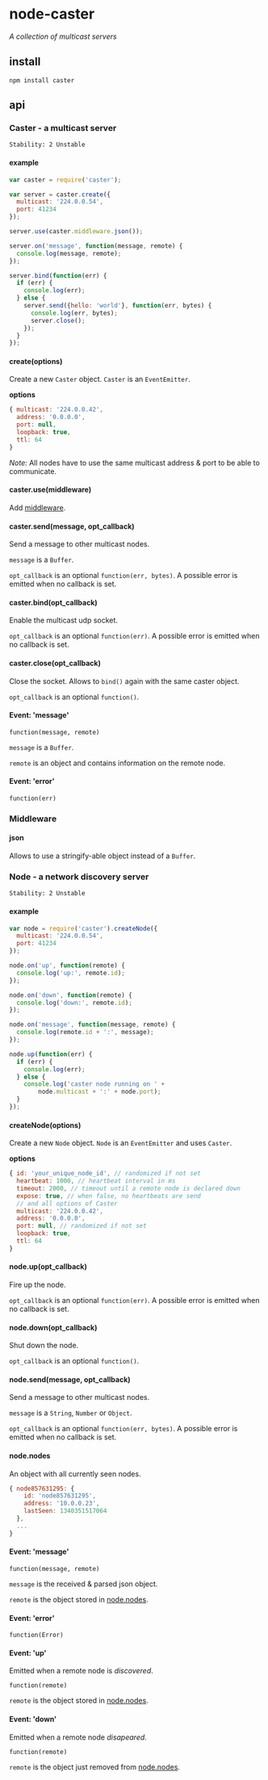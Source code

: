 # node-caster
_A collection of multicast servers_

## install

    npm install caster

## api

### Caster - a multicast server

    Stability: 2 Unstable

#### example

```javascript
var caster = require('caster');

var server = caster.create({
  multicast: '224.0.0.54',
  port: 41234
});

server.use(caster.middleware.json());

server.on('message', function(message, remote) {
  console.log(message, remote);
});

server.bind(function(err) {
  if (err) {
    console.log(err);
  } else {
    server.send({hello: 'world'}, function(err, bytes) {
      console.log(err, bytes);
      server.close();
    });
  }
});
```

#### create(options)
Create a new `Caster` object. `Caster` is an `EventEmitter`.

**options**

```javascript
{ multicast: '224.0.0.42',
  address: '0.0.0.0',
  port: null,
  loopback: true,
  ttl: 64
}
```

_Note:_ All nodes have to use the same multicast address & port to be able to communicate.

#### caster.use(middleware)
Add [middleware](#middleware).

#### caster.send(message, opt_callback)
Send a message to other multicast nodes.

`message` is a `Buffer`.

`opt_callback` is an optional `function(err, bytes)`.
A possible error is emitted when no callback is set.

#### caster.bind(opt_callback)
Enable the multicast udp socket.

`opt_callback` is an optional `function(err)`.
A possible error is emitted when no callback is set.

#### caster.close(opt_callback)
Close the socket. Allows to `bind()` again with the same caster object.

`opt_callback` is an optional `function()`.

#### Event: 'message'
`function(message, remote)`

`message` is a `Buffer`.

`remote` is an object and contains information on the remote node.

#### Event: 'error'
`function(err)`

### Middleware
#### json
Allows to use a stringify-able object instead of a `Buffer`.

### Node - a network discovery server

    Stability: 2 Unstable

#### example

```javascript
var node = require('caster').createNode({
  multicast: '224.0.0.54',
  port: 41234
});

node.on('up', function(remote) {
  console.log('up:', remote.id);
});

node.on('down', function(remote) {
  console.log('down:', remote.id);
});

node.on('message', function(message, remote) {
  console.log(remote.id + ':', message);
});

node.up(function(err) {
  if (err) {
    console.log(err);
  } else {
    console.log('caster node running on ' +
        node.multicast + ':' + node.port);
  }
});
```

#### createNode(options)
Create a new `Node` object. `Node` is an `EventEmitter` and uses `Caster`.

**options**

```javascript
{ id: 'your_unique_node_id', // randomized if not set
  heartbeat: 1000, // heartbeat interval in ms
  timeout: 2000, // timeout until a remote node is declared down
  expose: true, // when false, no heartbeats are send
  // and all options of Caster
  multicast: '224.0.0.42',
  address: '0.0.0.0',
  port: null, // randomized if not set
  loopback: true,
  ttl: 64
}
```

#### node.up(opt_callback)
Fire up the node.

`opt_callback` is an optional `function(err)`.
A possible error is emitted when no callback is set.

#### node.down(opt_callback)
Shut down the node.

`opt_callback` is an optional `function()`.

#### node.send(message, opt_callback)
Send a message to other multicast nodes.

`message` is a `String`, `Number` or `Object`.

`opt_callback` is an optional `function(err, bytes)`.
A possible error is emitted when no callback is set.

#### node.nodes
An object with all currently seen nodes.

```javascript
{ node857631295: {
    id: 'node857631295',
    address: '10.0.0.23',
    lastSeen: 1340351517064
  },
  ...
}
```

#### Event: 'message'
`function(message, remote)`

`message` is the received & parsed json object.

`remote` is the object stored in [node.nodes](#nodenodes).

#### Event: 'error'
`function(Error)`

#### Event: 'up'
Emitted when a remote node is _discovered_.

`function(remote)`

`remote` is the object stored in [node.nodes](#nodenodes).

#### Event: 'down'
Emitted when a remote node _disapeared_.

`function(remote)`

`remote` is the object just removed from [node.nodes](#nodenodes).
